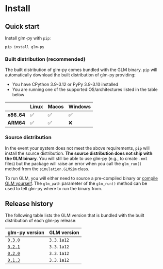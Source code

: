 # Install

## Quick start

Install glm-py with `pip`:

``` 
pip install glm-py
```

### Built distribution (recommended)

The built distribution of glm-py comes bundled with the GLM binary. 
`pip` will automatically download the built distribution of glm-py providing:

- You have CPython 3.9-3.12 or PyPy 3.9-3.10 installed 
- You are running one of the supported OS/architectures listed in the table below

|             | Linux       | Macos       | Windows     |
| ----------- | ----------- | ----------- | ----------- |
| **x86_64**  | ✅          | ✅          | ✅           |
| **ARM64**   | ✅          | ✅          | ❌           |

### Source distribution

In the event your system does not meet the above requirements, `pip` will install the source distribution. **The source distribution does not ship with the GLM binary**. You will still be able to use glm-py (e.g., to create `.nml` files) but the package will raise an error when you call the `glm_run()` method from the `simulation.GLMSim` class.

To run GLM, you will either need to source a pre-compiled binary or [compile GLM yourself](https://github.com/AquaticEcoDynamics/GLM/tree/cc497b83a0726231d386b98d19407d0e294b116a). The `glm_path` parameter of the `glm_run()` method can be used to tell glm-py where to run the binary from.

## Release history

The following table lists the GLM version that is bundled with the built distribution of each glm-py release:

[glm_py_0_1_3]: https://github.com/AquaticEcoDynamics/glm-py/releases/tag/v0.1.3
[glm_py_0_2_0]: https://github.com/AquaticEcoDynamics/glm-py/releases/tag/v0.2.0
[glm_py_0_2_1]: https://github.com/AquaticEcoDynamics/glm-py/releases/tag/v0.2.1
[glm_py_0_3_0]: https://github.com/AquaticEcoDynamics/glm-py/releases/tag/v0.3.0

| glm-py version          | GLM version     |
| --------------          | -----------     |
| [`0.3.0`][glm_py_0_3_0] | `3.3.1a12 `     |
| [`0.2.1`][glm_py_0_2_1] | `3.3.1a12 `     |
| [`0.2.0`][glm_py_0_2_0] | `3.3.1a12 `     |
| [`0.1.3`][glm_py_0_1_3] | `3.3.1a12 `     |
